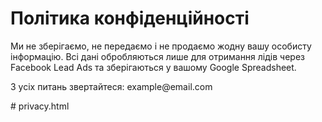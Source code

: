 <!DOCTYPE html>
<html>
<head>
  <meta charset="UTF-8">
  <title>Політика конфіденційності</title>
</head>
<body>
  <h1>Політика конфіденційності</h1>
  <p>Ми не зберігаємо, не передаємо і не продаємо жодну вашу особисту інформацію. Всі дані обробляються лише для отримання лідів через Facebook Lead Ads та зберігаються у вашому Google Spreadsheet.</p>
  <p>З усіх питань звертайтеся: example@email.com</p>
</body>
</html>
# privacy.html

